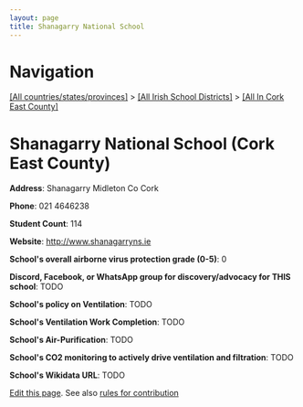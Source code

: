 ```yaml
---
layout: page
title: Shanagarry National School
---
```

# Navigation

[[All countries/states/provinces]](../../..) > [[All Irish School Districts]](../..) > [[All In Cork East County]](..)

# Shanagarry National School (Cork East County)

**Address**: Shanagarry Midleton Co Cork

**Phone**: 021 4646238

**Student Count**: 114

**Website**: <http://www.shanagarryns.ie>

**School's overall airborne virus protection grade (0-5)**: 0

**Discord, Facebook, or WhatsApp group for discovery/advocacy for THIS school**: TODO

**School's policy on Ventilation**: TODO

**School's Ventilation Work Completion**: TODO

**School's Air-Purification**: TODO

**School's CO2 monitoring to actively drive ventilation and filtration**: TODO

**School's Wikidata URL**: TODO


[Edit this page](https://github.com/ventilate-schools/Ireland/edit/main/./Cork_East_County/Shanagarry_National_School.md). See also [rules for contribution](../../../contribution-rules/)